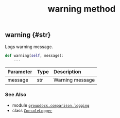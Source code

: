 ﻿---
title: warning method
second_title: GroupDocs.Comparison for Python via .NET API References
description: 
type: docs
url: /python-net/groupdocs.comparison.logging/consolelogger/warning/
is_root: false
weight: 30
---

## warning {#str}

Logs warning message.



```python
def warning(self, message):
    ...
```


| Parameter | Type | Description |
| :- | :- | :- |
| message | str | Warning message |



### See Also
* module [`groupdocs.comparison.logging`](../../)
* class [`ConsoleLogger`](/comparison/python-net/groupdocs.comparison.logging/consolelogger)
